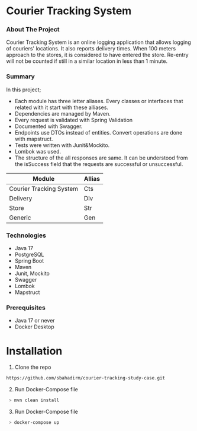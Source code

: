 # Courier Tracking System

### About The Project
Courier Tracking System is an online logging application that allows logging of couriers' locations. It also reports delivery times.
When 100 meters approach to the stores, it is considered to have entered the store. 
Re-entry will not be counted if still in a similar location in less than 1 minute.

### Summary

In this project;

- Each module has three letter aliases.  Every classes or interfaces that related with it start with these alliases.
- Dependencies are managed by Maven.
- Every request is validated with Spring Validation
- Documented with Swagger.
- Endpoints use DTOs instead of entities. Convert operations are done with mapstruct.
- Tests were written with Junit&Mockito.
- Lombok was used. 
- The structure of the all responses are same. It can be understood from the isSuccess field that the requests are successful or unsuccessful.

Module  | Allias
------------- | -------------
Courier Tracking System  | Cts
Delivery  | Dlv
Store  | Str 
Generic  | Gen 


### Technologies
- Java 17
- PostgreSQL
- Spring Boot 
- Maven
- Junit, Mockito
- Swagger
- Lombok
- Mapstruct

### Prerequisites
- Java 17 or never
- Docker Desktop

# Installation
1. Clone the repo

```sh
https://github.com/sbahadirm/courier-tracking-study-case.git
```

2. Run Docker-Compose file 
```powershell
 > mvn clean install
```

3. Run Docker-Compose file 
```powershell
 > docker-compose up
```
   
